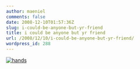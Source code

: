 ```yaml
---
author: maeniel
comments: false
date: 2008-12-10T01:57:36Z
slug: i-could-be-anyone-but-yr-friend
title: i could be anyone but yr friend
url: /2008/12/10/i-could-be-anyone-but-yr-friend/
wordpress_id: 288
---
```


[![hands](https://maeniel.files.wordpress.com/2008/12/hands.jpg)](http://www.greatapeproject.org/)
